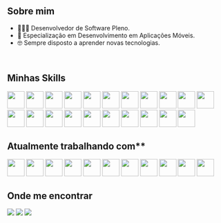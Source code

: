 ## Sobre mim

- 👨🏾‍💻 Desenvolvedor de Software Pleno.
- 📱 Especialização em Desenvolvimento em Aplicações Móveis.
- 🤓 Sempre disposto a aprender novas tecnologias.

</br>

## Minhas Skills

<div style="display: inline">	
	<img width='40' height='40' src='https://cdn.jsdelivr.net/gh/devicons/devicon/icons/php/php-original.svg'/>
	<img width='40' height='40' src='https://cdn.jsdelivr.net/gh/devicons/devicon/icons/codeigniter/codeigniter-plain.svg'/>
	<img width='40' height='40' src='https://cdn.jsdelivr.net/gh/devicons/devicon/icons/cakephp/cakephp-original.svg'/>
	<img width='40' height='40' src='https://cdn.jsdelivr.net/gh/devicons/devicon/icons/html5/html5-original.svg'/>
	<img width='40' height='40' src='https://cdn.jsdelivr.net/gh/devicons/devicon/icons/css3/css3-original.svg'/>
	<img width='40' height='40' src='https://cdn.jsdelivr.net/gh/devicons/devicon/icons/nextjs/nextjs-original.svg'/>	
	<img width='40' height='40' src='https://cdn.jsdelivr.net/gh/devicons/devicon/icons/react/react-original.svg'/>
	<img width='40' height='40' src='https://cdn.jsdelivr.net/gh/devicons/devicon/icons/jquery/jquery-original.svg'/>
	<img width='40' height='40' src='https://cdn.jsdelivr.net/gh/devicons/devicon/icons/wordpress/wordpress-original.svg'/>
	<img width='40' height='40' src='https://cdn.jsdelivr.net/gh/devicons/devicon/icons/bootstrap/bootstrap-original.svg'/>	
	<img width='40' height='40' src='https://cdn.jsdelivr.net/gh/devicons/devicon/icons/flutter/flutter-original.svg'/>
        <img width='40' height='40' src='https://cdn.jsdelivr.net/gh/devicons/devicon/icons/javascript/javascript-original.svg'/>
	<img width='40' height='40' src='https://cdn.jsdelivr.net/gh/devicons/devicon/icons/dart/dart-original.svg'/>
	<img width='40' height='40' src='https://cdn.jsdelivr.net/gh/devicons/devicon/icons/nodejs/nodejs-original.svg'/>
	<img width='40' height='40' src='https://cdn.jsdelivr.net/gh/devicons/devicon/icons/mysql/mysql-original.svg'/>
	<img width='40' height='40' src='https://cdn.jsdelivr.net/gh/devicons/devicon/icons/adonisjs/adonisjs-original.svg'/>
	<img width='40' height='40' src='https://cdn.jsdelivr.net/gh/devicons/devicon/icons/amazonwebservices/amazonwebservices-original.svg'/>
	<img width='40' height='40' src='https://cdn.jsdelivr.net/gh/devicons/devicon/icons/graphql/graphql-plain.svg'/>
	<img width='40' height='40' src='https://cdn.jsdelivr.net/gh/devicons/devicon/icons/git/git-original.svg'/>
	<img width='40' height='40' src='https://cdn.jsdelivr.net/gh/devicons/devicon/icons/github/github-original.svg'/>
 	<img width='40' height='40' src='https://cdn.jsdelivr.net/gh/devicons/devicon/icons/typescript/typescript-original.svg'/>
</div>

</br>

## Atualmente trabalhando com**

<div style="display: inline">
	<img width='40' height='40' src='https://cdn.jsdelivr.net/gh/devicons/devicon/icons/flutter/flutter-original.svg'/>
        <img width='40' height='40' src='https://cdn.jsdelivr.net/gh/devicons/devicon/icons/javascript/javascript-original.svg'/>
	<img width='40' height='40' src='https://cdn.jsdelivr.net/gh/devicons/devicon/icons/dart/dart-original.svg'/>
	<img width='40' height='40' src='https://cdn.jsdelivr.net/gh/devicons/devicon/icons/nodejs/nodejs-original.svg'/>
	<img width='40' height='40' src='https://cdn.jsdelivr.net/gh/devicons/devicon/icons/mysql/mysql-original.svg'/>
	<img width='40' height='40' src='https://cdn.jsdelivr.net/gh/devicons/devicon/icons/adonisjs/adonisjs-original.svg'/>
	<img width='40' height='40' src='https://cdn.jsdelivr.net/gh/devicons/devicon/icons/amazonwebservices/amazonwebservices-original.svg'/>
	<img width='40' height='40' src='https://cdn.jsdelivr.net/gh/devicons/devicon/icons/graphql/graphql-plain.svg'/>
	<img width='40' height='40' src='https://cdn.jsdelivr.net/gh/devicons/devicon/icons/git/git-original.svg'/>
	<img width='40' height='40' src='https://cdn.jsdelivr.net/gh/devicons/devicon/icons/github/github-original.svg'/>
 	<img width='40' height='40' src='https://cdn.jsdelivr.net/gh/devicons/devicon/icons/typescript/typescript-original.svg'/>	
</div>

<br/>

## Onde me encontrar

<a href="https://www.linkedin.com/in/andr%C3%A9-erm%C3%ADnio-04b7a66b/"><img src="https://img.shields.io/badge/linkedin-%230077B5.svg?style=for-the-badge&logo=linkedin&logoColor=white" /></a>
<a href="https://www.instagram.com/andreerminio/"><img src="https://img.shields.io/badge/Instagram-%23E4405F.svg?style=for-the-badge&logo=Instagram&logoColor=white" /></a>
<a href="mailto:andre.erminio@gmail.com"><img src="https://img.shields.io/badge/Gmail-D14836?style=for-the-badge&logo=gmail&logoColor=white" /></a>
